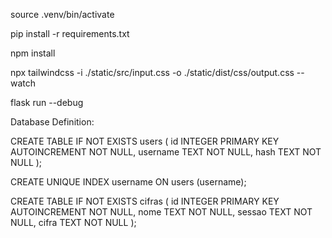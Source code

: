 source .venv/bin/activate

pip install -r requirements.txt

npm install

npx tailwindcss -i ./static/src/input.css -o ./static/dist/css/output.css --watch

flask run --debug


Database Definition:

CREATE TABLE IF NOT EXISTS users (
    id INTEGER PRIMARY KEY AUTOINCREMENT NOT NULL, 
    username TEXT NOT NULL, 
    hash TEXT NOT NULL
);

CREATE UNIQUE INDEX username ON users (username);

CREATE TABLE IF NOT EXISTS cifras (
    id INTEGER PRIMARY KEY AUTOINCREMENT NOT NULL,
    nome TEXT NOT NULL,
    sessao TEXT NOT NULL,
    cifra TEXT NOT NULL
);
